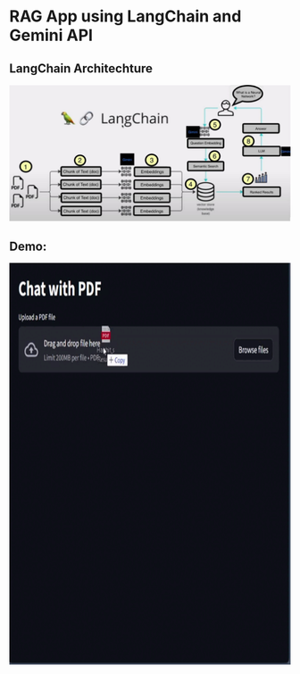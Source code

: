 # RAG App using LangChain and Gemini API

## LangChain Architechture
<img src="https://github.com/iamrajharshit/RAGapps/blob/main/assets/img/LangChain%20for%20RAG.jpg">


## Demo:

<img src="https://github.com/iamrajharshit/RAGapps/blob/main/assets/Demo.gif" width="1080" height="720" />
